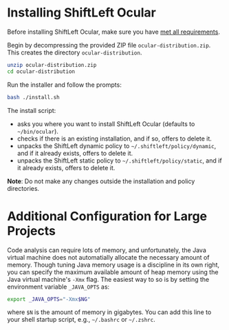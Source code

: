# Installing ShiftLeft Ocular

Before installing ShiftLeft Ocular, make sure you have [met all requirements](../introduction/requirements).

Begin by decompressing the provided ZIP file `ocular-distribution.zip`. This creates the directory `ocular-distribution`.

```bash
unzip ocular-distribution.zip
cd ocular-distribution
```

Run the installer and follow the prompts:

```bash
bash ./install.sh
```

The install script:

* asks you where you want to install ShiftLeft Ocular (defaults to `~/bin/ocular`).
* checks if there is an existing installation, and if so, offers to delete it.
* unpacks the ShiftLeft dynamic policy to `~/.shiftleft/policy/dynamic`, and if it already exists, offers to delete it.
* unpacks the ShiftLeft static policy to `~/.shiftleft/policy/static`, and if it already exists, offers to delete it.

**Note**: Do not make any changes outside the installation and policy directories.

# Additional Configuration for Large Projects

Code analysis can require lots of memory, and unfortunately, the Java virtual machine does not automatially allocate the necessary amount of memory. Though tuning Java memory usage is a discipline in its own right, you can specify the maximum available amount of heap memory using the Java virtual machine's `-Xmx` flag. The easiest way to so is by setting the environment variable `_JAVA_OPTS` as:

```bash
export _JAVA_OPTS="-Xmx$NG"
```
where `$N` is the amount of memory in gigabytes. You can add this line to your shell startup script, e.g., `~/.bashrc` or `~/.zshrc`.
